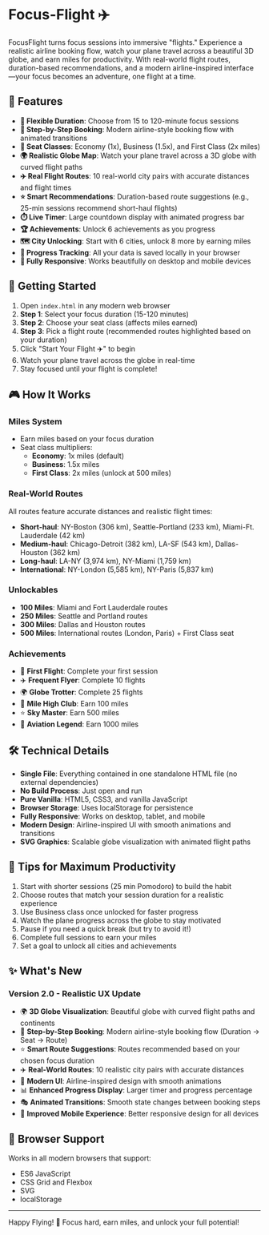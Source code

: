 # Focus-Flight ✈️

FocusFlight turns focus sessions into immersive "flights." Experience a realistic airline booking flow, watch your plane travel across a beautiful 3D globe, and earn miles for productivity. With real-world flight routes, duration-based recommendations, and a modern airline-inspired interface—your focus becomes an adventure, one flight at a time.

## 🎯 Features

- **📅 Flexible Duration**: Choose from 15 to 120-minute focus sessions
- **🎫 Step-by-Step Booking**: Modern airline-style booking flow with animated transitions
- **💺 Seat Classes**: Economy (1x), Business (1.5x), and First Class (2x miles)
- **🌍 Realistic Globe Map**: Watch your plane travel across a 3D globe with curved flight paths
- **✈️ Real Flight Routes**: 10 real-world city pairs with accurate distances and flight times
- **⭐ Smart Recommendations**: Duration-based route suggestions (e.g., 25-min sessions recommend short-haul flights)
- **⏱️ Live Timer**: Large countdown display with animated progress bar
- **🏆 Achievements**: Unlock 6 achievements as you progress
- **🗺️ City Unlocking**: Start with 6 cities, unlock 8 more by earning miles
- **💾 Progress Tracking**: All your data is saved locally in your browser
- **📱 Fully Responsive**: Works beautifully on desktop and mobile devices

## 🚀 Getting Started

1. Open `index.html` in any modern web browser
2. **Step 1**: Select your focus duration (15-120 minutes)
3. **Step 2**: Choose your seat class (affects miles earned)
4. **Step 3**: Pick a flight route (recommended routes highlighted based on your duration)
5. Click "Start Your Flight ✈️" to begin
6. Watch your plane travel across the globe in real-time
7. Stay focused until your flight is complete!

## 🎮 How It Works

### Miles System
- Earn miles based on your focus duration
- Seat class multipliers:
  - **Economy**: 1x miles (default)
  - **Business**: 1.5x miles
  - **First Class**: 2x miles (unlock at 500 miles)

### Real-World Routes
All routes feature accurate distances and realistic flight times:
- **Short-haul**: NY-Boston (306 km), Seattle-Portland (233 km), Miami-Ft. Lauderdale (42 km)
- **Medium-haul**: Chicago-Detroit (382 km), LA-SF (543 km), Dallas-Houston (362 km)
- **Long-haul**: LA-NY (3,974 km), NY-Miami (1,759 km)
- **International**: NY-London (5,585 km), NY-Paris (5,837 km)

### Unlockables
- **100 Miles**: Miami and Fort Lauderdale routes
- **250 Miles**: Seattle and Portland routes
- **300 Miles**: Dallas and Houston routes
- **500 Miles**: International routes (London, Paris) + First Class seat

### Achievements
- 🎯 **First Flight**: Complete your first session
- ✈️ **Frequent Flyer**: Complete 10 flights
- 🌍 **Globe Trotter**: Complete 25 flights
- 💯 **Mile High Club**: Earn 100 miles
- ⭐ **Sky Master**: Earn 500 miles
- 👑 **Aviation Legend**: Earn 1000 miles

## 🛠️ Technical Details

- **Single File**: Everything contained in one standalone HTML file (no external dependencies)
- **No Build Process**: Just open and run
- **Pure Vanilla**: HTML5, CSS3, and vanilla JavaScript
- **Browser Storage**: Uses localStorage for persistence
- **Fully Responsive**: Works on desktop, tablet, and mobile
- **Modern Design**: Airline-inspired UI with smooth animations and transitions
- **SVG Graphics**: Scalable globe visualization with animated flight paths

## 📝 Tips for Maximum Productivity

1. Start with shorter sessions (25 min Pomodoro) to build the habit
2. Choose routes that match your session duration for a realistic experience
3. Use Business class once unlocked for faster progress
4. Watch the plane progress across the globe to stay motivated
5. Pause if you need a quick break (but try to avoid it!)
6. Complete full sessions to earn your miles
7. Set a goal to unlock all cities and achievements

## ✨ What's New

### Version 2.0 - Realistic UX Update
- 🌍 **3D Globe Visualization**: Beautiful globe with curved flight paths and continents
- 🎫 **Step-by-Step Booking**: Modern airline-style booking flow (Duration → Seat → Route)
- ⭐ **Smart Route Suggestions**: Routes recommended based on your chosen focus duration
- ✈️ **Real-World Routes**: 10 realistic city pairs with accurate distances
- 🎨 **Modern UI**: Airline-inspired design with smooth animations
- 📊 **Enhanced Progress Display**: Larger timer and progress percentage
- 🎭 **Animated Transitions**: Smooth state changes between booking steps
- 📱 **Improved Mobile Experience**: Better responsive design for all devices

## 🎨 Browser Support

Works in all modern browsers that support:
- ES6 JavaScript
- CSS Grid and Flexbox
- SVG
- localStorage

---

Happy Flying! 🛫 Focus hard, earn miles, and unlock your full potential!

